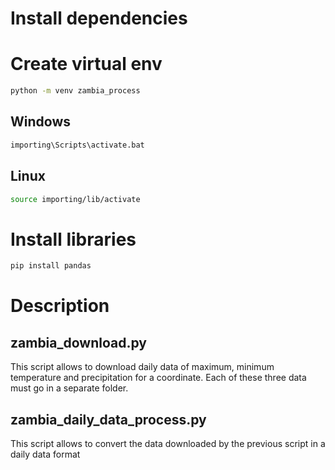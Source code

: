 # Install dependencies

# Create virtual env
``` bash
python -m venv zambia_process
```

## Windows
``` bash
importing\Scripts\activate.bat
```

## Linux
``` bash
source importing/lib/activate
```

# Install libraries
``` bash
pip install pandas
```

# Description

## zambia_download.py
This script allows to download daily data of maximum, minimum temperature and precipitation for a coordinate. Each of these three data must go in a separate folder.

## zambia_daily_data_process.py
This script allows to convert the data downloaded by the previous script in a daily data format